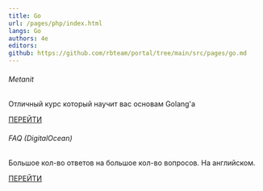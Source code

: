```yaml
---
title: Go
url: /pages/php/index.html
langs: Go
authors: 4e
editors:
github: https://github.com/rbteam/portal/tree/main/src/pages/go.md
---
```


<div class="col-md-6 mb-5">
    <h6>Metanit</h6>
    <p class="text-muted">
      Отличный курс который научит вас основам Golang'a
    </p>
    <a href="https://metanit.com/go/tutorial/" class="btn btn-primary">ПЕРЕЙТИ</a>
</div>

<div class="col-md-6 mb-5">
    <h6>FAQ (DigitalOcean)</h6>
    <p class="text-muted">
      Большое кол-во ответов на большое кол-во вопросов. На английском.
    </p>
    <a href="https://www.digitalocean.com/community/tutorial_series/how-to-code-in-go" class="btn btn-primary">ПЕРЕЙТИ</a>
</div>
